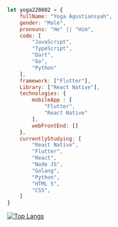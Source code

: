 ```javascript
let yoga220802 = {
    fullName: "Yoga Agustiansyah",
    gender: "Male",
    pronouns: "He" || "Him",
    code: [
        "JavaScript",
        "TypeScript",
        "Dart",
        "Go",
        "Python"
    ],
    framework: ["Flutter"],
    Library: ["React Native"],
    technologies: {
        mobileApp : [
            "Flutter",
            "React Native"
        ],
        webFrontEnd: []
    },
    currentlyStudying: [
        "React Native",
        "Flutter",
        "React",
        "Node JS",
        "Golang",
        "Python",
        "HTML 5",
        "CSS",
    ]
}
```

[![Top Langs](https://github-readme-stats.vercel.app/api/top-langs/?username=yoga220802&langs_count=15&include_all_commits=true&show_icons=true)](https://github.com/anuraghazra/github-readme-stats)
